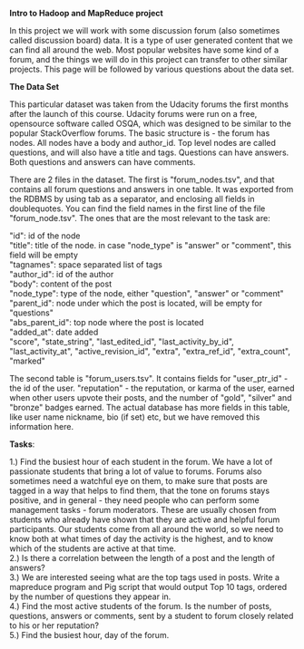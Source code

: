 **Intro to Hadoop and MapReduce project**

In this project we will work with some discussion forum (also sometimes called discussion board) data. It is a type of user generated content that we can find all around the web. Most popular websites have some kind of a forum, and the things we will do in this project can transfer to other similar projects. This page will be followed by various questions about the data set. 

**The Data Set**

This particular dataset was taken from the Udacity forums the first months after the launch of this course. Udacity forums were run on a free, opensource software called OSQA, which was designed to be similar to the popular StackOverflow forums. The basic structure is - the forum has nodes. All nodes have a body and author_id. Top level nodes are called questions, and will also have a title and tags. Questions can have answers. Both questions and answers can have comments.


There are 2 files in the dataset. The first is "forum_nodes.tsv", and that contains all forum questions and answers in one table. It was exported from the RDBMS by using tab as a separator, and enclosing all fields in doublequotes.  You can find the field names in the first line of the file "forum_node.tsv". The ones that are the most relevant to the task are:

"id": id of the node\
"title": title of the node. in case "node_type" is "answer" or "comment", this field will be empty\
"tagnames": space separated list of tags\
"author_id": id of the author\
"body": content of the post\
"node_type": type of the node, either "question", "answer" or "comment"\
"parent_id": node under which the post is located, will be empty for "questions"\
"abs_parent_id": top node where the post is located\
"added_at": date added\
"score", "state_string",  "last_edited_id",   "last_activity_by_id",    "last_activity_at",
"active_revision_id",    "extra", "extra_ref_id",  "extra_count",   "marked"  

The second table is "forum_users.tsv". It contains fields for "user_ptr_id" - the id of the user. "reputation" - the reputation, or karma of the user, earned when other users upvote their posts, and the number of "gold", "silver" and "bronze" badges earned. The actual database has more fields in this table, like user name nickname, bio (if set) etc, but we have removed this information here.





**Tasks**:

1.) Find the busiest hour of each student in the forum. We have a lot of passionate students that bring a lot of value to forums. 
    Forums also sometimes need a watchful eye on them, to make sure that posts are tagged in a way that helps to find them, that 
    the tone on forums stays positive, and in general - they need people who can perform some management tasks - forum moderators. 
    These are usually chosen from students who already have shown that they are active and helpful forum participants. Our students 
    come from all around the world, so we need to know both at what times of day the activity is the highest, and to know which of 
    the students are active at that time.\
2.) Is there a correlation between the length of a post and the length of answers?\
3.) We are interested seeing what are the top tags used in posts. Write a mapreduce program and Pig script  that would output 
    Top 10 tags, ordered by the number of questions they appear in.\
4.) Find  the most active students of the forum. Is the number of posts, questions, answers or comments, sent by a student to forum closely related to his or her reputation?\
5.) Find the busiest hour, day of the forum.

 
